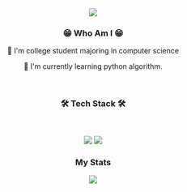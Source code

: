 <div align="center">
  <img src="https://capsule-render.vercel.app/api?type=rounded&color=#c7ad79&height=300&section=header&text=I'm Jo Min Jun&fontColor=ffffff&fontSize=100"/>
</div>  


<h3 align="center">😁 Who Am I 😁</h3>
<div align="center">
  <p>🙌 I'm college student majoring in computer science</p>
  <p>🤔 I'm currently learning python algorithm.</p>
  <br>
</div>

<h3 align="center"><b>🛠 Tech Stack 🛠</b></h3>
</br>
<p align="center">
<img src="https://img.shields.io/badge/Python-3766AB?style=flat-square&logo=Python&logoColor=white"/></a>
<img src="https://img.shields.io/badge/C-A8B9CC?style=flat-square&logo=C&logoColor=white"/></a>

<h3 align="center">My Stats </h3>
<div align="center">
  <img src="http://mazassumnida.wtf/api/v2/generate_badge?boj=cood5199">
</div>
<!--
**cood5199/cood5199** is a ✨ _special_ ✨ repository because its `README.md` (this file) appears on your GitHub profile.

Here are some ideas to get you started:

- 🔭 I’m currently working on ...
- 🌱 I’m currently learning ...
- 👯 I’m looking to collaborate on ...
- 🤔 I’m looking for help with ...
- 💬 Ask me about ...
- 📫 How to reach me: ...
- 😄 Pronouns: ...
- ⚡ Fun fact: ...
-->

